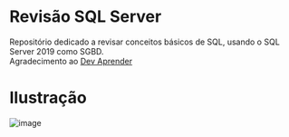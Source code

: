 # Revisão SQL Server
Repositório dedicado a revisar conceitos básicos de SQL, usando o SQL Server 2019 como SGBD. <br>
Agradecimento ao [Dev Aprender](youtube.comhttps://www.youtube.com/channel/UCm63tB8wsKOVvxoU4iMpS2A)

# Ilustração
![image](https://user-images.githubusercontent.com/73988556/146265277-1c6c0a50-6df0-4464-9ba9-a23ba625868b.png)
